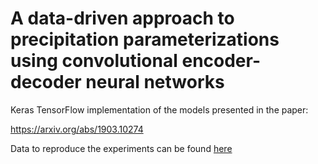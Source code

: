 # A data-driven approach to precipitation parameterizations using convolutional encoder-decoder neural networks

Keras TensorFlow implementation of the models presented in the paper:

https://arxiv.org/abs/1903.10274

Data to reproduce the experiments can be found [here](https://cloudstor.aarnet.edu.au/plus/s/aTZa8gWhXrNW0bY)
